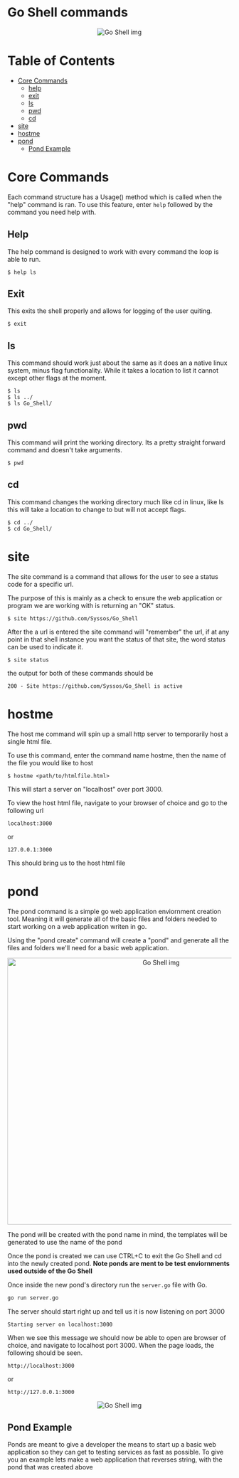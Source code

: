 # Go Shell commands

<p align="center">
  <img src="https://raw.githubusercontent.com/Syssos/Go_Shell/main/settings/images/Shell.PNG" alt="Go Shell img"/>
</p>

# Table of Contents
- [Core Commands](#core-commands)
	* [help](#help)
	* [exit](#exit)
	* [ls](#ls)
	* [pwd](#pwd)
	* [cd](#cd)
- [site](#site)
- [hostme](#hostme)
- [pond](#pond)
	* [Pond Example](#pond-example)

# Core Commands

Each command structure has a Usage() method which is called when the "help" command is ran. To use this feature, enter ```help``` followed by the command you need help with.

## Help
The help command is designed to work with every command the loop is able to run.

```
$ help ls
```

## Exit
This exits the shell properly and allows for logging of the user quiting.

```
$ exit
```
## ls
This command should work just about the same as it does an a native linux system, minus flag functionality. While it takes a location to list it cannot except other flags at the moment.

```
$ ls
$ ls ../
$ ls Go_Shell/
```
## pwd
This command will print the working directory. Its a pretty straight forward command and doesn't take arguments.

```
$ pwd
```
## cd
This command changes the working directory much like cd in linux, like ls this will take a location to change to but will not accept flags.

```
$ cd ../
$ cd Go_Shell/
```

# site

The site command is a command that allows for the user to see a status code for a specific url. 

The purpose of this is mainly as a check to ensure the web application or program we are working with is returning an "OK" status.

```
$ site https://github.com/Syssos/Go_Shell
```

After the a url is entered the site command will "remember" the url, if at any point in that shell instance you want the status of that site, the word status can be used to indicate it.

```
$ site status
```
the output for both of these commands should be

```
200 - Site https://github.com/Syssos/Go_Shell is active
```

# hostme

The host me command will spin up a small http server to temporarily host a single html file. 

To use this command, enter the command name hostme, then the name of the file you would like to host

```
$ hostme <path/to/htmlfile.html>
```

This will start a server on "localhost" over port 3000.

To view the host html file, navigate to your browser of choice and go to the following url
```
localhost:3000
```
or
```
127.0.0.1:3000
```
This should bring us to the host html file

# pond

The pond command is a simple go web application enviornment creation tool. Meaning it will generate all of the basic files and folders needed to start working on a web application writen in go.

Using the "pond create" command will create a "pond" and generate all the files and folders we'll need for a basic web application.

<p align="center">
  <img src="https://github.com/Syssos/Go_Shell/blob/main/settings/images/PondCreate.PNG" alt="Go Shell img" width="675px" height="600"/>
</p>

The pond will be created with the pond name in mind, the templates will be generated to use the name of the pond

Once the pond is created we can use CTRL+C to exit the Go Shell and cd into the newly created pond.
**Note ponds are ment to be test enviornments used outside of the Go Shell**

Once inside the new pond's directory run the `server.go` file with Go.

```bash
go run server.go
```
The server should start right up and tell us it is now listening on port 3000

```
Starting server on localhost:3000
```

When we see this message we should now be able to open are browser of choice, and navigate to localhost port 3000. When the page loads, the following should be seen.

```
http://localhost:3000
```
or
```
http://127.0.0.1:3000
```

<p align="center">
  <img src="https://github.com/Syssos/Go_Shell/blob/main/settings/images/PondExampleApp.PNG" alt="Go Shell img"/>
</p>

## Pond Example

Ponds are meant to give a developer the means to start up a basic web application so they can get to testing services as fast as possible. To give you an example lets make a web application that reverses string, with the pond that was created above
